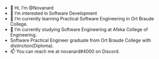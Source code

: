 - 👋 Hi, I’m @Novanard
- 👀 I’m interested in Software Development
- 🌱 I’m currently learning Practical Software Engineering in Ort Braude College.
- 🌱 I’m currently studying Software Engineering at Afeka College of Engineering.
- Software Practical Engineer graduate from Ort Braude College with distinction(Diploma).
- 📫 You can reach me at novanard#4000 on Discord.

<!---
Novanard/Novanard is a ✨ special ✨ repository because its `README.md` (this file) appears on your GitHub profile.
You can click the Preview link to take a look at your changes.
--->
